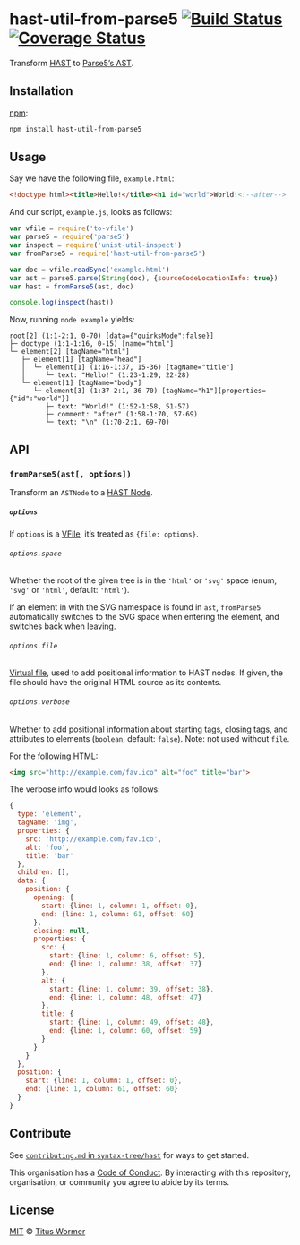 # hast-util-from-parse5 [![Build Status][travis-badge]][travis] [![Coverage Status][codecov-badge]][codecov]

Transform [HAST][] to [Parse5’s AST][ast].

## Installation

[npm][]:

```bash
npm install hast-util-from-parse5
```

## Usage

Say we have the following file, `example.html`:

```html
<!doctype html><title>Hello!</title><h1 id="world">World!<!--after-->
```

And our script, `example.js`, looks as follows:

```javascript
var vfile = require('to-vfile')
var parse5 = require('parse5')
var inspect = require('unist-util-inspect')
var fromParse5 = require('hast-util-from-parse5')

var doc = vfile.readSync('example.html')
var ast = parse5.parse(String(doc), {sourceCodeLocationInfo: true})
var hast = fromParse5(ast, doc)

console.log(inspect(hast))
```

Now, running `node example` yields:

```text
root[2] (1:1-2:1, 0-70) [data={"quirksMode":false}]
├─ doctype (1:1-1:16, 0-15) [name="html"]
└─ element[2] [tagName="html"]
   ├─ element[1] [tagName="head"]
   │  └─ element[1] (1:16-1:37, 15-36) [tagName="title"]
   │     └─ text: "Hello!" (1:23-1:29, 22-28)
   └─ element[1] [tagName="body"]
      └─ element[3] (1:37-2:1, 36-70) [tagName="h1"][properties={"id":"world"}]
         ├─ text: "World!" (1:52-1:58, 51-57)
         ├─ comment: "after" (1:58-1:70, 57-69)
         └─ text: "\n" (1:70-2:1, 69-70)
```

## API

### `fromParse5(ast[, options])`

Transform an `ASTNode` to a [HAST Node][node].

##### `options`

If `options` is a [VFile][], it’s treated as `{file: options}`.

###### `options.space`

Whether the root of the given tree is in the `'html'` or `'svg'` space (enum,
`'svg'` or `'html'`, default: `'html'`).

If an element in with the SVG namespace is found in `ast`, `fromParse5`
automatically switches to the SVG space when entering the element, and
switches back when leaving.

###### `options.file`

[Virtual file][vfile], used to add positional information to HAST nodes.
If given, the file should have the original HTML source as its contents.

###### `options.verbose`

Whether to add positional information about starting tags, closing tags,
and attributes to elements (`boolean`, default: `false`).  Note: not used
without `file`.

For the following HTML:

```html
<img src="http://example.com/fav.ico" alt="foo" title="bar">
```

The verbose info would looks as follows:

```js
{
  type: 'element',
  tagName: 'img',
  properties: {
    src: 'http://example.com/fav.ico',
    alt: 'foo',
    title: 'bar'
  },
  children: [],
  data: {
    position: {
      opening: {
        start: {line: 1, column: 1, offset: 0},
        end: {line: 1, column: 61, offset: 60}
      },
      closing: null,
      properties: {
        src: {
          start: {line: 1, column: 6, offset: 5},
          end: {line: 1, column: 38, offset: 37}
        },
        alt: {
          start: {line: 1, column: 39, offset: 38},
          end: {line: 1, column: 48, offset: 47}
        },
        title: {
          start: {line: 1, column: 49, offset: 48},
          end: {line: 1, column: 60, offset: 59}
        }
      }
    }
  },
  position: {
    start: {line: 1, column: 1, offset: 0},
    end: {line: 1, column: 61, offset: 60}
  }
}
```

## Contribute

See [`contributing.md` in `syntax-tree/hast`][contributing] for ways to get
started.

This organisation has a [Code of Conduct][coc].  By interacting with this
repository, organisation, or community you agree to abide by its terms.

## License

[MIT][license] © [Titus Wormer][author]

<!-- Definitions -->

[travis-badge]: https://img.shields.io/travis/syntax-tree/hast-util-from-parse5.svg

[travis]: https://travis-ci.org/syntax-tree/hast-util-from-parse5

[codecov-badge]: https://img.shields.io/codecov/c/github/syntax-tree/hast-util-from-parse5.svg

[codecov]: https://codecov.io/github/syntax-tree/hast-util-from-parse5

[npm]: https://docs.npmjs.com/cli/install

[license]: license

[author]: https://wooorm.com

[hast]: https://github.com/syntax-tree/hast

[ast]: https://github.com/inikulin/parse5/wiki/Documentation

[node]: https://github.com/syntax-tree/hast#ast

[vfile]: https://github.com/vfile/vfile

[contributing]: https://github.com/syntax-tree/hast/blob/master/contributing.md

[coc]: https://github.com/syntax-tree/hast/blob/master/code-of-conduct.md
